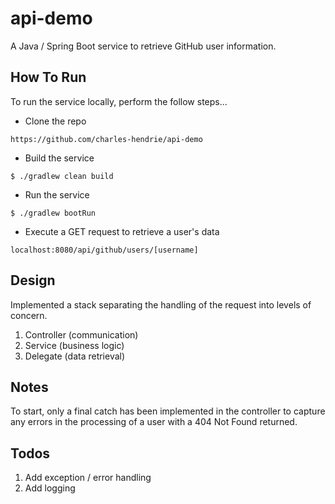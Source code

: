 # api-demo

A Java / Spring Boot service to retrieve GitHub user information.

## How To Run

To run the service locally, perform the follow steps...

- Clone the repo

```
https://github.com/charles-hendrie/api-demo
```

- Build the service 

```
$ ./gradlew clean build
```

- Run the service

```
$ ./gradlew bootRun
```

- Execute a GET request to retrieve a user's data

```
localhost:8080/api/github/users/[username]
```

## Design

Implemented a stack separating the handling of the request into levels of concern.

1. Controller (communication)
2. Service (business logic)
3. Delegate (data retrieval)

## Notes

To start, only a final catch has been implemented in the controller to capture any errors in the processing of a user with a 404 Not Found returned.

## Todos

1. Add exception / error handling
2. Add logging
